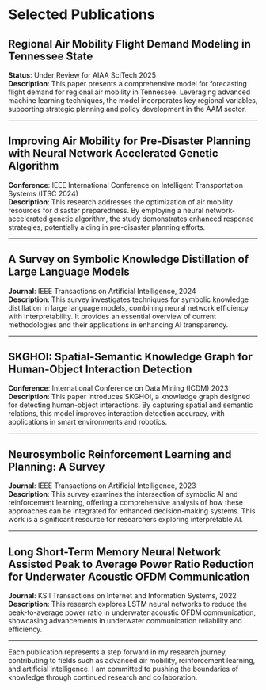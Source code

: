 # Selected Publications

## Regional Air Mobility Flight Demand Modeling in Tennessee State
**Status**: Under Review for AIAA SciTech 2025  
**Description**: This paper presents a comprehensive model for forecasting flight demand for regional air mobility in Tennessee. Leveraging advanced machine learning techniques, the model incorporates key regional variables, supporting strategic planning and policy development in the AAM sector.

---

## Improving Air Mobility for Pre-Disaster Planning with Neural Network Accelerated Genetic Algorithm
**Conference**: IEEE International Conference on Intelligent Transportation Systems (ITSC 2024)  
**Description**: This research addresses the optimization of air mobility resources for disaster preparedness. By employing a neural network-accelerated genetic algorithm, the study demonstrates enhanced response strategies, potentially aiding in pre-disaster planning efforts.

---

## A Survey on Symbolic Knowledge Distillation of Large Language Models
**Journal**: IEEE Transactions on Artificial Intelligence, 2024  
**Description**: This survey investigates techniques for symbolic knowledge distillation in large language models, combining neural network efficiency with interpretability. It provides an essential overview of current methodologies and their applications in enhancing AI transparency.

---

## SKGHOI: Spatial-Semantic Knowledge Graph for Human-Object Interaction Detection
**Conference**: International Conference on Data Mining (ICDM) 2023  
**Description**: This paper introduces SKGHOI, a knowledge graph designed for detecting human-object interactions. By capturing spatial and semantic relations, this model improves interaction detection accuracy, with applications in smart environments and robotics.

---

## Neurosymbolic Reinforcement Learning and Planning: A Survey
**Journal**: IEEE Transactions on Artificial Intelligence, 2023  
**Description**: This survey examines the intersection of symbolic AI and reinforcement learning, offering a comprehensive analysis of how these approaches can be integrated for enhanced decision-making systems. This work is a significant resource for researchers exploring interpretable AI.

---

## Long Short-Term Memory Neural Network Assisted Peak to Average Power Ratio Reduction for Underwater Acoustic OFDM Communication
**Journal**: KSII Transactions on Internet and Information Systems, 2022  
**Description**: This research explores LSTM neural networks to reduce the peak-to-average power ratio in underwater acoustic OFDM communication, showcasing advancements in underwater communication reliability and efficiency.

---

Each publication represents a step forward in my research journey, contributing to fields such as advanced air mobility, reinforcement learning, and artificial intelligence. I am committed to pushing the boundaries of knowledge through continued research and collaboration.
